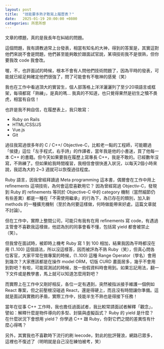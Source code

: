 ```yaml
---
layout: post
title:  "技能要多熟才敢寫上履歷表？"
date:   2025-01-19 20:00:00 +0800
categories: 所思所想
---
```


文章的標題，真的是我長年在糾結的問題。

這個問題，我有請教過常上台發表，相當有知名的大神，得到的答案是，其實這對他們來說不會是問題，他們甚至能夠敢於跟面試官說，某項技術我不是很熟，但你要我改 code 我會改。

喔，不，也許面試的時候，根本不會有人問他們技術問題了，因為平時的發表，可能就已經足夠確定他們很強了，問了可能會有不敬神的感覺（笑）

我也在工作中看過頂大的實習生，個人部落格上洋洋灑灑列了至少20項語言或框架，每項都寫「熟練」，是真的嗎... 我真的不知道，也只覺得果然是初生之犢不畏虎，相當有自信！

也許是我不夠自信，在履歷表上，我只敢寫：

- Ruby on Rails
- HTML/CSS/JS
- Vue.js
- Git

過往我寫過很多年的 C / C++/ Objective-C，比較老一點的工程師，可能聽過「侯捷」這位「左手程式，右手詩」的作譯者，當年我是他的小書迷，買了他每一本 C++ 的書籍。但今天如果要我在履歷上寫專長 C++，我是不敢的。已經數年沒寫，不熟練了。但如果給我時間複習，我相信會很快進入狀況，以每天2個小時來說，我認為大約 2~3 週就可以恢復過往程度。

Ruby 語言，因我曾經拜讀過 Meta programming 這本書，偶爾會在工作中用上 refinements 這項技術，為何會這麼喜歡用它？ 因為曾經寫過 Objectiv-C，發現到 Ruby 的 refinements 等同於 Objective-C 中的 category 機制（當然細節仍有些差異）都是一種在「不需使用繼承」的行為下，為已存在的類別，加入新 methods 的一種擴充機制（至於為何要這樣做，何時做能帶來好處，這篇文章就不討論）。

但在工作中，實際上整間公司，可能只有我有在用 refinements 寫 code，有遇過主管會不喜歡我這樣做，他認為別的同事會看不懂，包括寫 yield 都會被禁止（笑）。

但我曾在面試時，被即時上機考 Ruby 寫 1 到 100 相加，結果我因為平時都沒在用 (1..100) 這個語法，所以沒這樣答，因而被評為不熟 Ruby（笑），但真心問各位客官，大家平常在做專案的時候，(1..100) 這種 Range Operator（學名）會用到幾次？大家應該都是在操作 model ORM，切版 CURD 畫面居多，幾乎不會用到對吧？有啦，可能寫測試的時候，放一些假資料時會用到。如果忘記用法，翻一下文件或是教學書，馬上就可以知道怎麼用對吧？

而實際上在工作中又剛好相反，各位一定有遇到，突然被指派接手維護一個例如 React 專案，但之前壓根沒碰過 React，還是得硬上，而且沒有時間讓你準備。這就是面試與實務的矛盾，實際工作中，技能半生不熟也是得接下任務！

當年在從事 C++ 工作時，我也擔任過面試者，我比較常請面試者解釋「觀念」，譬如：解釋什麼是物件導向的多型、封裝與虛擬函式？ Ruby 的 yield 是什麼？ 在什麼狀況下會想用 yield？ 你學過 C++ 跟 Ruby，你對它們之間的差異性有什麼心得嗎？

另外，其實我也不喜歡時下流行的刷 leecode，對此的批評聲浪，網路已眾多，這裡也不復述了（明明就是自己沒在練怕被考，笑）
